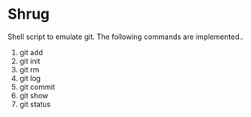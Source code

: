 # Shrug
Shell script to emulate git. The following commands are implemented..

1. git add
2. git init
3. git rm
4. git log
5. git commit
6. git show
7. git status

